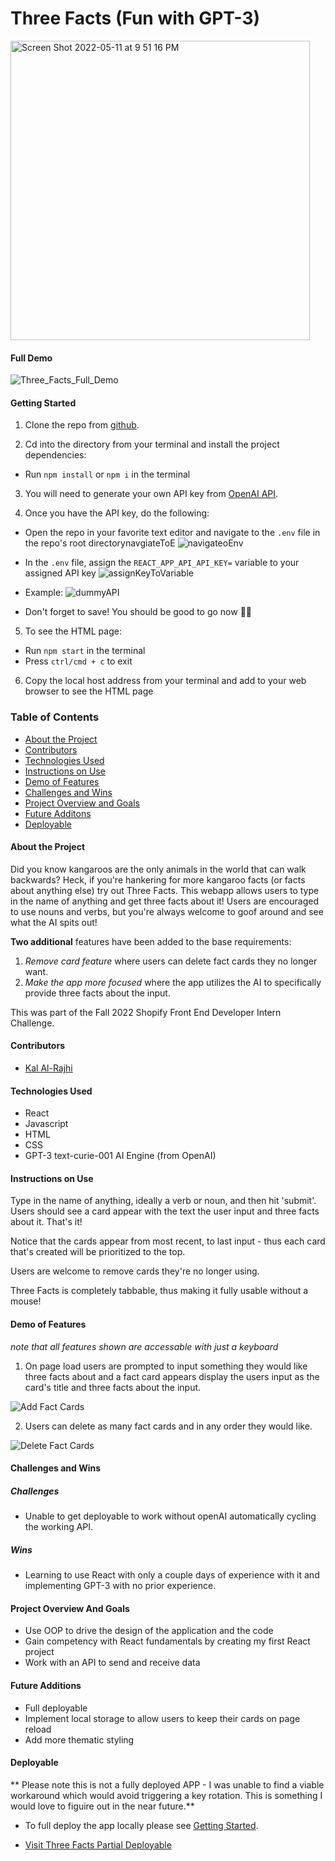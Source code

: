 # Three Facts (Fun with GPT-3)
<img width="479" alt="Screen Shot 2022-05-11 at 9 51 16 PM" src="https://user-images.githubusercontent.com/97044701/167988535-eec92026-9422-47ff-9f9f-be384b4b5678.png">

#### Full Demo
![Three_Facts_Full_Demo](https://user-images.githubusercontent.com/97044701/168196109-15a43666-4227-4a4f-bfeb-2ec170e2ab6a.gif)


#### Getting Started
1. Clone the repo from [github](https://github.com/kal-aalrajhi/Fun-with-GPT-3).

2. Cd into the directory from your terminal and install the project dependencies:
- Run `npm install` or `npm i` in the terminal

3. You will need to generate your own API key from [OpenAI API](https://beta.openai.com/overview). 

4. Once you have the API key, do the following: 
- Open the repo in your favorite text editor and navigate to the `.env` file in the repo's root directorynavgiateToE
![navigateoEnv](https://user-images.githubusercontent.com/97044701/168192366-d4c3a28a-14b5-4d78-a37b-452ced6a3d54.png)

- In the `.env` file, assign the `REACT_APP_API_API_KEY=` variable to your assigned API key
![assignKeyToVariable](https://user-images.githubusercontent.com/97044701/168192743-3b2625dd-bf1e-40a1-a796-d21390d54ecf.png)

- Example: 
![dummyAPI](https://user-images.githubusercontent.com/97044701/168192785-0677078f-2e2d-4431-9288-5139187b59ee.png)

- Don't forget to save! You should be good to go now 👍🏽

5. To see the HTML page:
- Run `npm start` in the terminal
- Press `ctrl/cmd + c` to exit
6. Copy the local host address from your terminal and add to your web browser to see the HTML page


### Table of Contents
- [About the Project](#about-the-project)
- [Contributors](#contributors)
- [Technologies Used](#technologies-used)
- [Instructions on Use](#instructions-on-use)
- [Demo of Features](#demo-of-features)
- [Challenges and Wins](#challenges-and-wins)
- [Project Overview and Goals](#project-overview-and-goals)
- [Future Additons](#future-additons)
- [Deployable](#deployable)

#### About the Project
Did you know kangaroos are the only animals in the world that can walk backwards? Heck, if you're hankering for more kangaroo facts (or facts about anything else) try out Three Facts. This webapp allows users to type in the name of anything and get three facts about it! Users are encouraged to use nouns and verbs, but you're always welcome to goof around and see what the AI spits out! 

**Two additional** features have been added to the base requirements: 
1. *Remove card feature* where users can delete fact cards they no longer want. 
2. *Make the app more focused* where the app utilizes the AI to specifically provide three facts about the input.

This was part of the Fall 2022 Shopify Front End Developer Intern Challenge.

#### Contributors
 - [Kal Al-Rajhi](https://github.com/kal-aalrajhi)

#### Technologies Used
- React
- Javascript
- HTML
- CSS
- GPT-3 text-curie-001 AI Engine (from OpenAI)

#### Instructions on Use
Type in the name of anything, ideally a verb or noun, and then hit 'submit'. Users should see a card appear with the text the user input and three facts about it. That's it! 

Notice that the cards appear from most recent, to last input - thus each card that's created will be prioritized to the top. 

Users are welcome to remove cards they're no longer using.

Three Facts is completely tabbable, thus making it fully usable without a mouse!

#### Demo of Features
*note that all features shown are accessable with just a keyboard*

1. On page load users are prompted to input something they would like three facts about and a fact card appears display the users input as the card's title and three facts about the input.

![Add Fact Cards](https://media.giphy.com/media/L9Z1fKZ7XaMrVKBW4a/giphy.gif)

2. Users can delete as many fact cards and in any order they would like. 

![Delete Fact Cards](https://media.giphy.com/media/Vm64HC7ox5xHqM2YH7/giphy.gif)

#### Challenges and Wins

##### Challenges
- Unable to get deployable to work without openAI automatically cycling the working API.
##### Wins
- Learning to use React with only a couple days of experience with it and implementing GPT-3 with no prior experience.

#### Project Overview And Goals
- Use OOP to drive the design of the application and the code
- Gain competency with React fundamentals by creating my first React project
- Work with an API to send and receive data

#### Future Additions
- Full deployable
- Implement local storage to allow users to keep their cards on page reload
- Add more thematic styling

#### Deployable
** Please note this is not a fully deployed APP - I was unable to find a viable workaround which would avoid triggering a key rotation. This is something I would love to figuire out in the near future.** 

- To full deploy the app locally please see [Getting Started](#getting-started).

- [Visit Three Facts Partial Deployable](https://kal-aalrajhi.github.io/Fun-with-GPT-3/)

